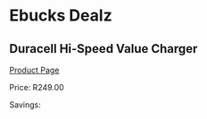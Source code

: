 
# Ebucks Dealz
## Duracell Hi-Speed Value Charger
[Product Page](https://www.ebucks.com/web/shop/productSelected.do?prodId=1019231470&catId=1158500262)

Price: R249.00

Savings: 


	